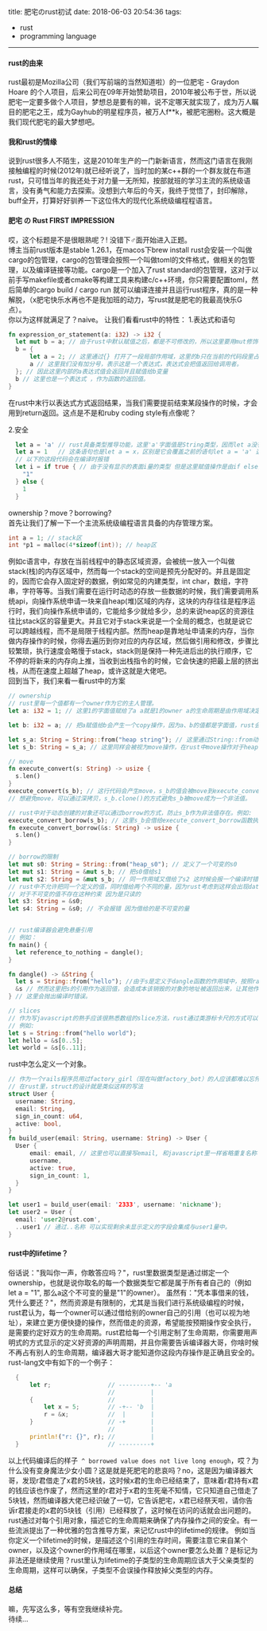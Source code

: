title: 肥宅のrust初试
date: 2018-06-03 20:54:36
tags:
  - rust
  - programming language
---


#### rust的由来  
  rust最初是Mozilla公司（我们写前端的当然知道啦）的一位肥宅 - Graydon Hoare 的个人项目，后来公司在09年开始赞助项目，2010年被公布于世，所以说肥宅一定要多做个人项目，梦想总是要有的嘛，说不定哪天就实现了，成为万人瞩目的肥宅之王，成为Gayhub的明星程序员，被万人f**k，被肥宅圈粉。这大概是我们现代肥宅的最大梦想吧。

#### 我和rust的情缘  
  说到rust很多人不陌生，这是2010年生产的一门新新语言，然而这门语言在我刚接触编程的时候(2012年)就已经听说了，当时加的某c++群的一个群友就在布道rust，只可惜当年的我还处于对力量一无所知，按部就班的学习主流的系统级语言，没有勇气和能力去探索。没想到六年后的今天，我终于觉悟了，封印解除，buff全开，打算好好驯养一下这位伟大的现代化系统级编程程语言。

#### 肥宅 の Rust FIRST IMPRESSION  
  哎，这个标题是不是很眼熟呢？! 没错下♂面开始进入正题。  
  博主当前rust版本是stable 1.26.1，在macos下brew install rust会安装一个叫做cargo的包管理，cargo的包管理会按照一个叫做toml的文件格式，做相关的包管理，以及编译链接等功能。cargo是一个加入了rust standard的包管理，这对于以前手写makefile或者cmake等构建工具来构建c/c++环境，你只需要配置toml，然后简单的cargo build / cargo run 就可以编译连接并且运行rust程序，真的是一种解脱，（x肥宅快乐水再也不是我加班的动力，写rust就是肥宅的我最高快乐G点）。  
  你以为这样就满足了？naive。
  让我们看看rust中的特性： 
  1.表达式和语句    
  ```rust
  fn expression_or_statement(a: i32) -> i32 {
    let mut b = a; // 由于rust中默认赋值之后，都是不可修改的，所以这里要用mut修饰符表示这是一个变量
    b = {
        let a = 2; // 这里通过{} 打开了一段局部作用域，这里的b只在当前的代码段里占用b的变量名
        a // 这里我们没有加分号，表示这是一个表达式，表达式会把值返回给调用者。
    }; // 因此这里内部的a表达式值会返回并且赋值给b变量
    b // 这里也是一个表达式 ，作为函数的返回值。
  }  
  ```

  在rust中末行以表达式方式返回结果，当我们需要提前结束某段操作的时候，才会用到return返回。这点是不是和ruby coding style有点像呢？  

  2.安全  
  ```rust  
    let a = 'a' // rust具备类型推导功能，这里'a'字面值是String类型，因而let a没有声明类型也可以完成定义a的操作。
    let a = 1   // 这条语句也是let a = x，区别是它会覆盖之前的语句let a = 'a' 这样以前的a就不复存在，let a = 1会作为新生儿存在。
    // 以下的这段代码会在编译时报错
    let i = if true { // 由于没有显示的表面i量的类型 但是这里赋值操作是由if else流程控制，if true会是String类型,else会给一个integer类型，导致i推导不出类型，rust机智的把它透过编译器，捕获这个明显的不安全赋值操作。
      "1"
    } else {
      1
    }
  ```
  ownership？move？borrowing?  
  首先让我们了解一下一个主流系统级编程语言具备的内存管理方案。  
  ```c
  int a = 1; // stack区
  int *p1 = malloc(4*sizeof(int)); // heap区
  ```
  例如c语言中，存放在当前线程中的静态区域资源，会被统一放入一个叫做stack(栈)的内存区域中，然而每一个stack的空间是预先分配好的。并且是固定的，因而它会存入固定好的数据，例如常见的内建类型，int char，数组，字符串，字符等等。当我们需要在运行时动态的存放一些数据的时候，我们需要调用系统api，向操作系统申请一块来自heap(堆)区域的内存，这块的内存往往是程序运行时，我们向操作系统申请的，它能给多少就给多少，总的来说heap区的资源往往比stack区的容量更大。并且它对于stack来说是一个全局的概念，也就是说它可以跨越线程，而不是局限于线程内部。然而heap是靠地址申请来的内存，当你做内存操作的时候，你得去遍历到你对应的内存区域，然后做引用和修改，步骤比较繁琐，执行速度会略慢于stack，stack则是保持一种先进后出的执行顺序，它不停的将新来的内存向上推，当收到出栈指令的时候，它会快速的把最上层的挤出栈，从而在速度上超越了heap，或许这就是大佬吧。  
  回到当下，我们来看一看rust中的方案  
  ```rust
  // ownership
  // rust里每一个值都有一个owner作为它的主人管理。  
  let a: i32 = 1; // 这里1的字面值赋给了a a就是1的owner a的生命周期是由作用域决定的，当程序执行离开a所在的作用域时，会调用drop函数把a的内存给释放。这个特性被称之为RAII

  let b: i32 = a; // 把a赋值给b会产生一个copy操作，因为a、b的值都是字面值，rust会视为这是一个"move"操作，讲a的值copy move到b里。

  let s_a: String = String::from("heap string"); // 这里通过String::from动态的创建了一个heap区的值，赋给s_a
  let s_b: String = s_a; // 这里同样会被视为move操作，在rust中move操作对于heap区的值来说，是一次浅拷贝，并且会把这里s_a标记为非法值，不能再次访问它，如果再次访问它否则会产生一个编译时报错。

  // move
  fn execute_convert(s: String) -> usize {
    s.len()
  }
  execute_convert(s_b); // 这行代码会产生move，s_b的值会被move到execute_convert的形参中，导致s_b被标记为非法值，再次访问就会报编译时错误。
  // 想避免move，可以通过深拷贝，s_b.clone()的方式避免s_b被move成为一个非法值。

  // rust中对于动态创建的对象还可以通过borrow的方式，防止s_b作为非法值存在。例如:
  execute_convert_borrow(s_b); // 这里s_b会借给execute_convert_borrow函数执行，当函数执行结束后会安全的返回它的结果给s_b的作用域。
  fn execute_convert_borrow(&s: String) -> usize {
    s.len()
  }

  // borrow的限制
  let mut s0: String = String::from("heap_s0"); // 定义了一个可变的s0
  let mut s1: String = &mut s_b; // 把s0借给s1 
  let mut s2: String = &mut s_b; // 同一作用域又借给了s2 这时候会报一个编译时错误
  // rust中不允许把同一个定义的值，同时借给两个不同的量，因为rust考虑到这样会出现data race(数据竞争)，两个mut的指针对于指向的相同内存区的数据可能会发生不同操作，导致出现脏数据的情况。
  // 对于不可变的值不存在这种约束 因为是只读的
  let s3: String = &s0;
  let s4: String = &s0; // 不会报错 因为借给的是不可变的量


  // rust编译器会避免悬垂引用 
  // 例如：
  fn main() {
    let reference_to_nothing = dangle();
  }

  fn dangle() -> &String {
    let s = String::from("hello"); //由于s是定义于dangle函数的作用域中，按照raii策略，rust会在dangle执行结束的时候，销毁s
    &s // 然而这里把s的引用作为返回值，会造成本该销毁的对象的地址被返回出来，让其他作用域的人继续持有它。这就是悬垂指针。
  } // 这里会抛出编译时错误。

  // slices
  // 作为写javascript的熟手应该很熟悉数组的slice方法，rust通过类游标卡尺的方式可以针对String这种序列对象做c里的指针偏移操作，来实现取一部分数据。  
  // 例如:  
  let s = String::from("hello world");
  let hello = &s[0..5];
  let world = &s[6..11];
  ```
  rust中怎么定义一个对象。
  ```rust
  // 作为一个rails程序员用过factory_girl（现在叫做factory_bot）的人应该都难以忘怀ruby的dsl居然可以写出如此优雅的代码及注释。
  // 在rust里，struct的设计就是类似这样的写法
  struct User {
    username: String,
    email: String,
    sign_in_count: u64,
    active: bool,
  }
  fn build_user(email: String, username: String) -> User {
    User {
        email: email, // 这里也可以直接写email, 和javascript里一样省略重复名称
        username,
        active: true,
        sign_in_count: 1,
    }
  }
  
  let user1 = build_user(email: '2333', username: 'nickname');
  let user2 = User {
    email: 'user2@rust.com',
    ..user1 // 通过..名称 可以实现剩余未显示定义的字段会集成与user1量中。
  }

  ```

#### rust中的lifetime？    
  俗话说："我叫你一声，你敢答应吗？"，rust里数据类型是通过绑定一个ownership，也就是说你取名的每一个数据类型它都是属于所有者自己的（例如let a = "1", 那么a这个不可变的量是"1"的owner）。
  虽然有："凭本事借来的钱，凭什么要还？"，然而资源是有限制的，尤其是当我们进行系统级编程的时候，rust君认为，每一个owner可以通过借给别的owner自己的引用（也可以视为地址），来建立更方便快捷的操作，然而借走的资源，希望能按预期操作安全执行，是需要约定好双方的生命周期。rust君给每一个引用定制了生命周期，你需要用声明式的方式显示的定义好资源的声明周期，并且你需要告诉编译器大哥，你啥时候不再占有别人的生命周期，编译器大哥才能知道你这段内存操作是正确且安全的。  
  rust-lang文中有如下的一个例子：  
  ```rust
    {
        let r;                // ---------+-- 'a
                              //          |
        {                     //          |
            let x = 5;        // -+-- 'b  |
            r = &x;           //  |       |
        }                     // -+       |
                              //          |
        println!("r: {}", r); //          |
    }                         // ---------+
  ```  
  以上代码编译后的样子` ^ borrowed value does not live long enough`，哎？为什么没有变身魔法少女小圆？这是就是死肥宅的悲哀吗？no，这是因为编译器大哥，发现r君借走了x君的5块钱，这时候x君的生命已经结束了，意味着r君持有x君的钱应该也作废了，然而这里的r君对于x君的生死毫不知情，它只知道自己借走了5块钱，然而编译器大佬已经识破了一切，它告诉肥宅，x君已经祭天啦，请你告诉r君接走的x君的5块钱（引用）已经释放了，这时候在访问的话就会出问题的。  
  rust通过对每个引用对象，描述它的生命周期来确保了内存操作之间的安全。有一些流派提出了一种优雅的包含推导方案，来记忆rust中的lifetime的规律。
  例如当你定义一个lifetime的时候，是描述这个引用的生存时间，需要注意它来自某个owner，以及这个owner的作用域在哪里，以后这个owner要怎么处置？是标记为非法还是继续使用？rust里认为lifetime的子类型的生命周期应该大于父亲类型的生命周期，这样可以确保，子类型不会误操作释放掉父类型的内存。  

#### 总结  
  嘛，先写这么多，等有空我继续补完。  
  待续...